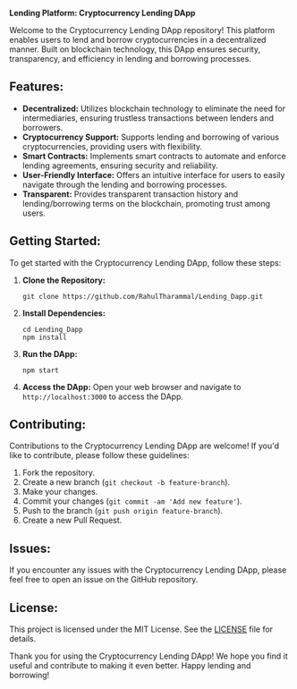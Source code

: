 **Lending Platform: Cryptocurrency Lending DApp**

Welcome to the Cryptocurrency Lending DApp repository! This platform enables users to lend and borrow cryptocurrencies in a decentralized manner. Built on blockchain technology, this DApp ensures security, transparency, and efficiency in lending and borrowing processes.

## Features:

- **Decentralized:** Utilizes blockchain technology to eliminate the need for intermediaries, ensuring trustless transactions between lenders and borrowers.
- **Cryptocurrency Support:** Supports lending and borrowing of various cryptocurrencies, providing users with flexibility.
- **Smart Contracts:** Implements smart contracts to automate and enforce lending agreements, ensuring security and reliability.
- **User-Friendly Interface:** Offers an intuitive interface for users to easily navigate through the lending and borrowing processes.
- **Transparent:** Provides transparent transaction history and lending/borrowing terms on the blockchain, promoting trust among users.

## Getting Started:

To get started with the Cryptocurrency Lending DApp, follow these steps:

1. **Clone the Repository:**
   ```
   git clone https://github.com/RahulTharammal/Lending_Dapp.git
   ```

2. **Install Dependencies:**
   ```
   cd Lending_Dapp
   npm install
   ```

3. **Run the DApp:**
   ```
   npm start
   ```

4. **Access the DApp:**
   Open your web browser and navigate to `http://localhost:3000` to access the DApp.

## Contributing:

Contributions to the Cryptocurrency Lending DApp are welcome! If you'd like to contribute, please follow these guidelines:

1. Fork the repository.
2. Create a new branch (`git checkout -b feature-branch`).
3. Make your changes.
4. Commit your changes (`git commit -am 'Add new feature'`).
5. Push to the branch (`git push origin feature-branch`).
6. Create a new Pull Request.

## Issues:

If you encounter any issues with the Cryptocurrency Lending DApp, please feel free to open an issue on the GitHub repository.

## License:

This project is licensed under the MIT License. See the [LICENSE](LICENSE) file for details.

Thank you for using the Cryptocurrency Lending DApp! We hope you find it useful and contribute to making it even better. Happy lending and borrowing!
